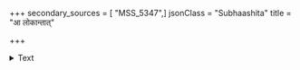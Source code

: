 +++
secondary_sources = [ "MSS_5347",]
jsonClass = "Subhaashita"
title = "आ लोकान्तात्"

+++

<details><summary>Text</summary>

आ लोकान्तात् प्रतिहततमोवृत्तिरासां प्रजानां तुल्योद्योगस् तव दिनकृतश् चाधिकारो मतो नः।  
तिष्ठत्येष क्षणमधिपतिर्ज्योतिषां व्योममध्ये षष्ठे भागे त्वमपि दिवसस्यात्मनश् छन्दवर्ती॥
</details>
